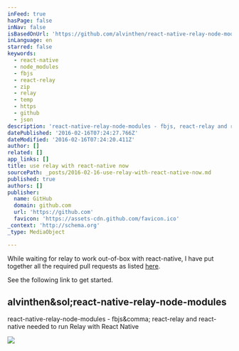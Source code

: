 ```yaml
---
inFeed: true
hasPage: false
inNav: false
isBasedOnUrl: 'https://github.com/alvinthen/react-native-relay-node-modules'
inLanguage: en
starred: false
keywords:
  - react-native
  - node_modules
  - fbjs
  - react-relay
  - zip
  - relay
  - temp
  - https
  - github
  - json
description: 'react-native-relay-node-modules - fbjs, react-relay and react-native needed to run Relay with React Native'
datePublished: '2016-02-16T07:24:27.766Z'
dateModified: '2016-02-16T07:24:20.411Z'
author: []
related: []
app_links: []
title: use relay with react-native now
sourcePath: _posts/2016-02-16-use-relay-with-react-native-now.md
published: true
authors: []
publisher:
  name: GitHub
  domain: github.com
  url: 'https://github.com'
  favicon: 'https://assets-cdn.github.com/favicon.ico'
_context: 'http://schema.org'
_type: MediaObject

---
```

While waiting for relay to work out-of-box with react-native, I have put together all the required pull requests as listed [here][0].

See the following link to get started.

<article style=""><h1>alvinthen&amp;sol;react-native-relay-node-modules</h1><p>react-native-relay-node-modules - fbjs&amp;comma; react-relay and react-native needed to run Relay with React Native</p><img src="https://avatars0.githubusercontent.com/u/771989?v=3&amp;s=400" /></article>



[0]: https://github.com/facebook/relay/issues/26#issuecomment-168523524